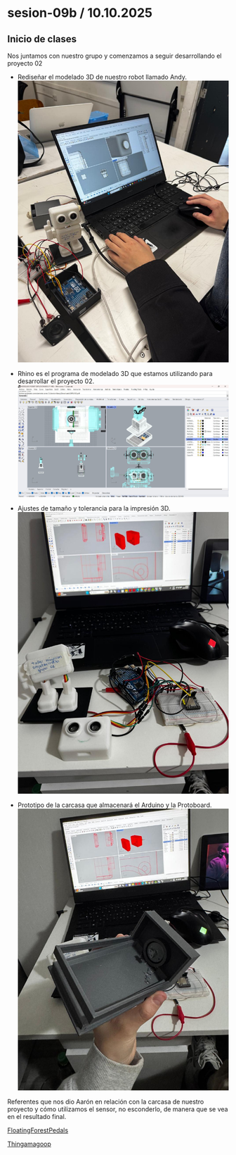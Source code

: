 # sesion-09b / 10.10.2025

## Inicio de clases

Nos juntamos con nuestro grupo y comenzamos a seguir desarrollando el proyecto 02

- Rediseñar el modelado 3D de nuestro robot llamado Andy.
![trabajoClase](./imagenes/trabajoClase.jpg)

- Rhino es el programa de modelado 3D que estamos utilizando para desarrollar el proyecto 02. 
![trabajoClase01](./imagenes/trabajoClase01.jpg)

- Ajustes de tamaño y tolerancia para la impresión 3D. 
![trabajoClase02](./imagenes/trabajoClase02.jpg)

- Prototipo de la carcasa que almacenará el Arduino y la Protoboard. 
![trabajoClase03](./imagenes/trabajoClase03.jpg)

Referentes que nos dio Aarón en relación con la carcasa de nuestro proyecto y cómo utilizamos el sensor, no esconderlo, de manera que se vea en el resultado final.

[FloatingForestPedals](https://www.floatingforestpedals.com/shop/drifter)

[Thingamagoop](https://bleeplabs.com/original_thingamagoop/)

